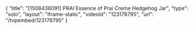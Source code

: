 {
    "title": "[1508436091] PRAI Essence of Prai Creme  Hedgehog Jar",
    "type": "solo",
    "layout": "iframe-static",
    "videoId": "123178795",
    "url": "\/tvpembed\/123178795"
}